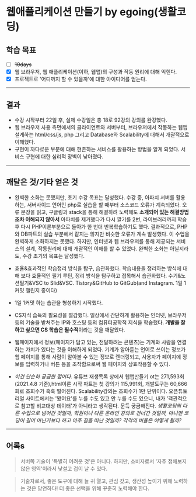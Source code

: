 # 웹애플리케이션 만들기 by egoing(생활코딩)

## 학습 목표
- [ ] ~~10days~~
- [X] 웹 브라우저, 웹 애플리케이션(이하, 웹앱)의 구성과 작동 원리에 대해 익힌다.
- [X] 프로젝트로 '어디까지 할 수 있을까'에 대한 아이디어를 얻는다.
----

## 결과
* 수강 시작부터 22일 후, 실제 수강일은 총 18로 92강의 강의를 완강했다.
* 웹 브라우저 사용 측면에서의 클라이언트와 서버부터, 브라우저에서 작동하는 웹앱 설계하는 html/css/js, php 그리고 Database와 Scalability에 대해서 개괄적으로 이해했다.
* 구현이 까다로운 부분에 대해 현존하는 서비스를 활용하는 방법을 알게 되었다. 서비스 구현에 대한 심리적 장벽이 낮아졌다.
----

## 깨달은 것/기타 얻은 것
* 완벽한 소화는 못했지만, 초기 수강 목표는 달성했다.
수강 중, 아파치 서버를 활용하는, 서버사이드 언어인 php로 실습을 할 때부터 소스코드 오류가 계속되었다. 오류 문장을 읽고, 구글링과 stack을 통해 해결하려 노력해도 **소개되어 있는 해결방법 조차 이해되지 않아서** 아파치를 제거했다가 다시 깔기를 2번, 라이브러리까지 학습 후 다시 PHP이론부분으로 돌아가 한 번더 반복학습하기도 했다. 결과적으로, PHP와 DB파트의 실습 부분에서 같지는 않지만 비슷한 오류가 계속 발생했다. 이 수업을 완벽하게 소화하지는 못했다. 하지만, 인터넷과 웹 브라우저를 통해 제공되는 서비스의 설계, 작동원리에 대해 개괄적인 이해를 할 수 있었다. 완벽한 소화는 아닐지라도, 수강 초기의 목표는 달성했다.

* 효율&효과적인 학습정리 방식을 탐구, 습관화했다.
학습내용을 정리하는 방식에 대해 보다 효율적인 필기 루틴, 정리 방식을 탐구하고 접목해서 습관화했다. 수기&노션필기&VSC to Slid&VSC. Tistory&GitHub to GitGub(and Instagram. 1일 1커밋 챌린지 중이다)

* 1일 1커밋 하는 습관을 형성하기 시작했다.

* CS지식 습득의 필요성을 절감했다.
일상에서 간단하게 활용하는 인터넷, 브라우저 등의 기술을 받쳐주는 IP와 호스팅 등의 컴퓨터공학적 지식을 학습했다. **개발을 잘 하고 싶으면 CS 학습은 필수적**이라는 것을 깨달았다.

* 웹페이지에서 정보(페이지가 담고 있는, 전달하려는 콘텐츠)는 기계와 사람을 연결하는 가치가 있다는 것을 이해하게 되었다.
기계가 알아듣는 언어로 쓰이는 정보가 웹 페이지를 통해 사람이 알아볼 수 있는 정보로 렌더링되고, 사용자가 페이지에 정보를 입력하거나 버튼 등을 조작함으로써 웹 페이지와 상효작용할 수 있다.

* *이건 단순히 궁금한 점이다.*
유튜브 재생목록 상에서 웹앱만들기 ot는 271,593회(2021.4.8 기준),html이론 시작 파트는 첫 강의가 115,991회, 개발도구는 60,666회로 조회수가 훅훅 떨어진다. Scalability강의는 조회수가 1만 단위이다.
오픈튜토리얼 사이트에서는 '봤어요'를 누를 수도 있고 안 누를 수도 있으니, 내가 '객관적으로 참고할 비교대상 데이터'가 아니라고 생각된다.
문득 궁금해진다. *생활코딩의 다른 수업으로 넘어간 것일까, 학원이나 다른 온라인 강의로 건너간 것일까, 아니면 코딩이 길이 아닌가보다 하고 아주 길을 떠난 것일까? 각각의 비율은 어떻게 될까?*
----

## 어록s
> 서버쪽 기술이 '특별히 어려운 것'은 아니다. 하지만, 소비자로서 '자주 접해보지 않은 영역'이라서 낯설고 겁이 날 수 있다.

> 기술자로서, 좋은 도구에 대해 늘 귀 열고, 관심 갖고, 생산성 높이기 위해 노력하는 것은 당연하다! 더 좋은 선택을 위해 꾸준히 노력해야 한다.